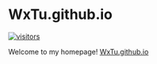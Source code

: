 # WxTu.github.io
[visitors-img]: https://visitor-badge.glitch.me/badge?page_id=WxTu/WxTu.github.io
[adgc-url]: https://github.com/WxTu/WxTu.github.io

[![visitors][visitors-img]][adgc-url]

Welcome to my homepage! [WxTu.github.io](https://wxtu.github.io/) <br>
